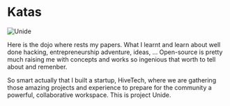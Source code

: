 Katas
=====

![Unide](https://raw.github.com/hivetech/hivetech.github.io/master/images/katas-book.png)

Here is the dojo where rests my papers. What I learnt and learn about well done
hacking, entrepreneurship adventure, ideas, ...  Open-source is pretty much
raising me with concepts and works so ingenious that worth to tell about and
remenber. 

So smart actually that I built a startup, HiveTech, where we are gathering
those amazing projects and experience to prepare for the community a powerful,
collaborative workspace. This is project Unide.
